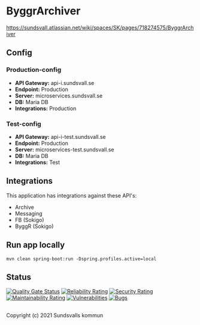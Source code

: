 # ByggrArchiver

https://sundsvall.atlassian.net/wiki/spaces/SK/pages/718274575/ByggrArchiver

## Config

### Production-config

- **API Gateway:**                  api-i.sundsvall.se
- **Endpoint:**                     Production
- **Server:**                       microservices.sundsvall.se
- **DB:**                           Maria DB
- **Integrations:**                 Production

### Test-config

- **API Gateway:**                  api-i-test.sundsvall.se
- **Endpoint:**                     Production
- **Server:**                       microservices-test.sundsvall.se
- **DB:**                           Maria DB
- **Integrations:**                 Test

## Integrations
This application has integrations against these API's:
* Archive
* Messaging
* FB (Sokigo)
* ByggR (Sokigo)

## Run app locally
`mvn clean spring-boot:run -Dspring.profiles.active=local`

## Status

[![Quality Gate Status](https://sonarcloud.io/api/project_badges/measure?project=Sundsvallskommun_api-service-byggrarchiver&metric=alert_status)](https://sonarcloud.io/summary/overall?id=Sundsvallskommun_api-service-byggrarchiver)
[![Reliability Rating](https://sonarcloud.io/api/project_badges/measure?project=Sundsvallskommun_api-service-byggrarchiver&metric=reliability_rating)](https://sonarcloud.io/summary/overall?id=Sundsvallskommun_api-service-byggrarchiver)
[![Security Rating](https://sonarcloud.io/api/project_badges/measure?project=Sundsvallskommun_api-service-byggrarchiver&metric=security_rating)](https://sonarcloud.io/summary/overall?id=Sundsvallskommun_api-service-byggrarchiver)
[![Maintainability Rating](https://sonarcloud.io/api/project_badges/measure?project=Sundsvallskommun_api-service-byggrarchiver&metric=sqale_rating)](https://sonarcloud.io/summary/overall?id=Sundsvallskommun_api-service-byggrarchiver)
[![Vulnerabilities](https://sonarcloud.io/api/project_badges/measure?project=Sundsvallskommun_api-service-byggrarchiver&metric=vulnerabilities)](https://sonarcloud.io/summary/overall?id=Sundsvallskommun_api-service-byggrarchiver)
[![Bugs](https://sonarcloud.io/api/project_badges/measure?project=Sundsvallskommun_api-service-byggrarchiver&metric=bugs)](https://sonarcloud.io/summary/overall?id=Sundsvallskommun_api-service-byggrarchiver)

## 
Copyright (c) 2021 Sundsvalls kommun
